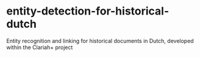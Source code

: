 # entity-detection-for-historical-dutch
Entity recognition and linking for historical documents in Dutch, developed within the Clariah+ project
